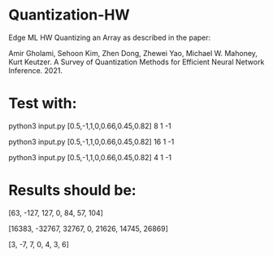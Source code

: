 # Quantization-HW
Edge ML HW
Quantizing an Array as described in the paper:

Amir Gholami, Sehoon Kim, Zhen Dong, Zhewei Yao, Michael W. Mahoney, Kurt Keutzer. A Survey of Quantization Methods for Efficient Neural Network Inference. 2021.
# Test with:
python3 input.py [0.5,-1,1,0,0.66,0.45,0.82] 8 1 -1

python3 input.py [0.5,-1,1,0,0.66,0.45,0.82] 16 1 -1

python3 input.py [0.5,-1,1,0,0.66,0.45,0.82] 4 1 -1

# Results should be:
[63, -127, 127, 0, 84, 57, 104]

[16383, -32767, 32767, 0, 21626, 14745, 26869]

[3, -7, 7, 0, 4, 3, 6]